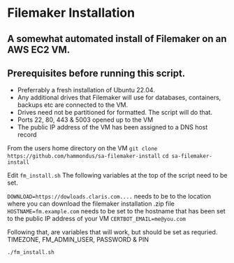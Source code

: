 # Filemaker Installation
## A somewhat automated install of Filemaker on an AWS EC2 VM.

## Prerequisites before running this script.
- Preferrably a fresh installation of Ubuntu 22.04.
- Any additional drives that Filemaker will use for databases, containers, backups etc are connected to the VM.
- Drives need not be partitioned for formatted. The script will do that.
- Ports 22, 80, 443 & 5003 opened up to the VM
- The public IP address of the VM has been assigned to a DNS host record

From the users home directory on the VM
`git clone https://github.com/hammondus/sa-filemaker-install`
`cd sa-filemaker-install`

Edit `fm_install.sh`
The following variables at the top of the script need to be set.

`DOWNLOAD=https://dowloads.claris.com....`   needs to be to the location where you can download the filemaker installation .zip file
`HOSTNAME=fm.example.com`  needs to be set to the hostname that has been set to the public IP address of your VM
`CERTBOT_EMAIL=me@you.com`

Following that, are variables that will work, but should be set as requried.
TIMEZONE, FM_ADMIN_USER, PASSWORD & PIN

```bash
./fm_install.sh
```
